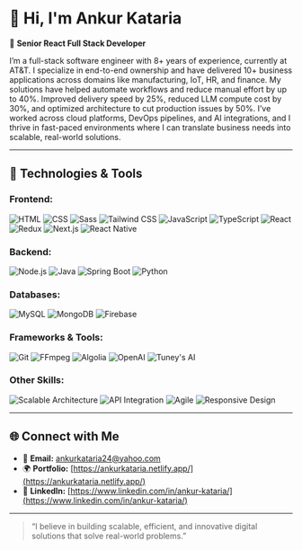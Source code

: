 # 👋 Hi, I'm Ankur Kataria

🚀 **Senior React Full Stack Developer**

I’m a full-stack software engineer with 8+ years of experience, currently at AT&T. I specialize in end-to-end ownership and have delivered 10+ business applications across domains like manufacturing, IoT, HR, and finance. My solutions have helped automate workflows and reduce manual effort by up to 40%. Improved delivery speed by 25%, reduced LLM compute cost by 30%, and optimized architecture to cut production issues by 50%. I’ve worked across cloud platforms, DevOps pipelines, and AI integrations, and I thrive in fast-paced environments where I can translate business needs into scalable, real-world solutions.

---

## 🔧 Technologies & Tools
### Frontend:
![HTML](https://img.shields.io/badge/-HTML-E34F26?logo=html5&logoColor=white)
![CSS](https://img.shields.io/badge/-CSS-1572B6?logo=css3&logoColor=white)
![Sass](https://img.shields.io/badge/-Sass-CC6699?logo=sass&logoColor=white)
![Tailwind CSS](https://img.shields.io/badge/-Tailwind%20CSS-06B6D4?logo=tailwindcss&logoColor=white)
![JavaScript](https://img.shields.io/badge/-JavaScript-F7DF1E?logo=javascript&logoColor=black)
![TypeScript](https://img.shields.io/badge/-TypeScript-3178C6?logo=typescript&logoColor=white)
![React](https://img.shields.io/badge/-React-61DAFB?logo=react&logoColor=black)
![Redux](https://img.shields.io/badge/-Redux-764ABC?logo=redux&logoColor=white)
![Next.js](https://img.shields.io/badge/-Next.js-000000?logo=next.js&logoColor=white)
![React Native](https://img.shields.io/badge/-React%20Native-20232A?logo=react&logoColor=61DAFB)
### Backend:
![Node.js](https://img.shields.io/badge/-Node.js-339933?logo=node.js&logoColor=white)
![Java](https://img.shields.io/badge/-Java-007396?logo=java&logoColor=white)
![Spring Boot](https://img.shields.io/badge/-Spring%20Boot-6DB33F?logo=springboot&logoColor=white)
![Python](https://img.shields.io/badge/-Python-3776AB?logo=python&logoColor=white)
### Databases:
![MySQL](https://img.shields.io/badge/-MySQL-4479A1?logo=mysql&logoColor=white)
![MongoDB](https://img.shields.io/badge/-MongoDB-47A248?logo=mongodb&logoColor=white)
![Firebase](https://img.shields.io/badge/-Firebase-FFCA28?logo=firebase&logoColor=black)
### Frameworks & Tools:
![Git](https://img.shields.io/badge/-Git-F05032?logo=git&logoColor=white)
![FFmpeg](https://img.shields.io/badge/-FFmpeg-FF7F00?logo=ffmpeg&logoColor=white)
![Algolia](https://img.shields.io/badge/-Algolia-003A8C?logo=algolia&logoColor=white)
![OpenAI](https://img.shields.io/badge/-OpenAI-000000?logo=openai&logoColor=white)
![Tuney's AI](https://img.shields.io/badge/-Tuney's%20AI-FF5A36?logo=spotify&logoColor=white)
### Other Skills:
![Scalable Architecture](https://img.shields.io/badge/-Scalable%20Architecture-009688?logo=architecture&logoColor=white)
![API Integration](https://img.shields.io/badge/-API%20Integration-29B6F6?logo=api&logoColor=white)
![Agile](https://img.shields.io/badge/-Agile-FF5722?logo=agile&logoColor=white)
![Responsive Design](https://img.shields.io/badge/-Responsive%20Design-607D8B?logo=responsive&logoColor=white)

---

## 🌐 Connect with Me
- 📧 **Email:** [ankurkataria24@yahoo.com](mailto:ankurkataria240@yahoo.com)
- 🌍 **Portfolio:** [https://ankurkataria.netlify.app/](https://ankurkataria.netlify.app/)
- 🔗 **LinkedIn:** [https://www.linkedin.com/in/ankur-kataria/](https://www.linkedin.com/in/ankur-kataria/)

---

> “I believe in building scalable, efficient, and innovative digital solutions that solve real-world problems.”
